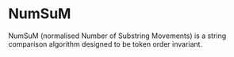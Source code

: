 # NumSuM
NumSuM (normalised Number of Substring Movements) is a string comparison algorithm designed to be token order invariant.
